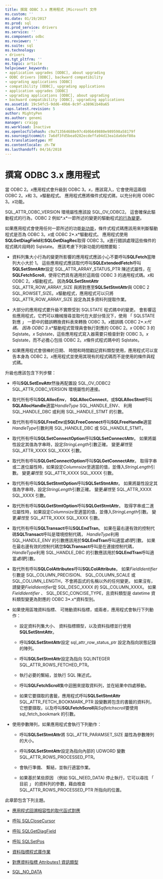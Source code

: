 ```yaml
---
title: 撰寫 ODBC 3.x 應用程式 |Microsoft 文件
ms.custom: ''
ms.date: 01/19/2017
ms.prod: sql
ms.prod_service: drivers
ms.service: ''
ms.component: odbc
ms.reviewer: ''
ms.suite: sql
ms.technology:
- drivers
ms.tgt_pltfrm: ''
ms.topic: article
helpviewer_keywords:
- application upgrades [ODBC], about upgrading
- ODBC drivers [ODBC], backward compatibility
- upgrading applications [ODBC]
- compatibility [ODBC], upgrading applications
- application upgrades [ODBC]
- upgrading applications [ODBC], about upgrading
- backward compatibility [ODBC], upgrading applications
ms.assetid: 19c54fc5-9dd6-49b6-8c9f-a38961b40a65
caps.latest.revision: 5
author: MightyPen
ms.author: genemi
manager: craigg
ms.workload: Inactive
ms.openlocfilehash: c9a713564688e97c4b9b649880e989598a58179f
ms.sourcegitcommit: 7a6df3fd5bea9282ecdeffa94d13ea1da6def80a
ms.translationtype: MT
ms.contentlocale: zh-TW
ms.lasthandoff: 04/16/2018
---
```

# <a name="writing-odbc-3x-applications"></a>撰寫 ODBC 3.x 應用程式
當 ODBC 2。*x*應用程式會升級到 ODBC 3。*x*，應該寫入，它會使用這兩個 ODBC 2。*x*和 3。*x*驅動程式。 應用程式應將條件式程式碼，以充分利用 ODBC 3。*x*功能。  
  
 SQL_ATTR_ODBC_VERSION 環境屬性應該設 SQL_OV_ODBC2。 這會確保此驅動程式的行為，ODBC 2 例如*.x*一節所述的變更的驅動程式[的行為變更](../../../odbc/reference/develop-app/behavioral-changes.md)。  
  
 如果應用程式會使用任何一節所述的功能[新功能](../../../odbc/reference/develop-app/new-features.md)，條件式程式碼應該用來判斷驅動程式是否為 ODBC 3。*x*或 ODBC 2*.x*驅動程式。 應用程式使用**SQLGetDiagField**和**SQLGetDiagRec**取得 ODBC 3。*x*進行錯誤處理這些條件的程式碼片段時的 Sqlstate。 應該考慮下列新功能的相關要點：  
  
-   資料列集大小行為的變更所影響的應用程式應該小心不要呼叫**SQLFetch**當陣列大小大於 1。 這些應用程式應該取代呼叫**SQLExtendedFetch**呼叫**SQLSetStmtAttr**設定 SQL_ATTR_ARRAY_STATUS_PTR 陳述式屬性，在**SQLFetchScroll**，使得它們具有適用於這兩個 ODBC 3 的通用程式碼。*x*和 ODBC 2。*x*驅動程式。 因為**SQLSetStmtAttr** SQL_ATTR_ROW_ARRAY_SIZE 與將對應至**SQLSetStmtAttr**與 ODBC 2 SQL_ROWSET_SIZE。*x*驅動程式，應用程式可以只將 SQL_ATTR_ROW_ARRAY_SIZE 設定為其多資料列提取作業。  
  
-   大部分的應用程式要升級不實際受到 SQLSTATE 程式碼中的變更。 會影響這些應用程式，它們可以機械搜尋並取代在大部分情況下，使用 「 SQLSTATE 對應 」 一節中的錯誤轉換資料表來轉換 ODBC 3。*x*錯誤碼 ODBC 2*.x*代碼。 因為 ODBC 3*.x*驅動程式管理員會執行對應的 ODBC 2。*x* ODBC 3 的 Sqlstate。*x* Sqlstate，這些應用程式寫入器需要只檢查針對 ODBC 3。*x* Sqlstate，而不必擔心包括 ODBC 2。*x*條件式程式碼中的 Sqlstate。  
  
-   如果應用程式會很棒的日期、 時間和時間戳記資料類型使用，應用程式可以宣告本身為 ODBC 2。*x*應用程式並使用其現有的程式碼而不是使用的條件與程式碼。  
  
 升級也應該包含下列步驟：  
  
-   呼叫**SQLSetEnvAttr**然後再配置設 SQL_OV_ODBC2 SQL_ATTR_ODBC_VERSION 環境屬性的連接。  
  
-   取代所有呼叫**SQLAllocEnv**， **SQLAllocConnect**，或**SQLAllocStmt**呼叫**SQLAllocHandle**適當*HandleType* SQL_HANDLE_ENV、 利用 SQL_HANDLE_DBC 或利用 SQL_HANDLE_STMT 的引數。  
  
-   取代所有呼叫**SQLFreeEnv**或**SQLFreeConnect**呼叫**SQLFreeHandle**適當*HandleType*引數利用 SQL_HANDLE_DBC 或 SQL_HANDLE_STMT。  
  
-   取代所有呼叫**SQLSetConnectOption**呼叫**SQLSetConnectAttr**。 如果將屬性設定其值為字串時，設定*StringLength*引數正確。 變更*屬性*至 SQL_ATTR_XXXX SQL_XXXX 引數。  
  
-   取代所有呼叫**SQLGetConnectOption**呼叫**SQLGetConnectAttr**。 取得字串或二進位屬性時，如果設定*Columnsize*至適當的值，並傳入*StringLength*引數。 變更*屬性*至 SQL_ATTR_XXXX SQL_XXXX 引數。  
  
-   取代所有呼叫**SQLSetStmtOption**呼叫**SQLSetStmtAttr**。 如果將屬性設定其值為字串時，設定*StringLength*引數正確。 變更*屬性*至 SQL_ATTR_XXXX SQL_XXXX 引數。  
  
-   取代所有呼叫**SQLGetStmtOption**呼叫**SQLGetStmtAttr**。 取得字串或二進位屬性時，如果設定*Columnsize*至適當的值，並傳入*StringLength*引數。 變更*屬性*至 SQL_ATTR_XXXX SQL_XXXX 引數。  
  
-   取代所有呼叫**SQLTransact**呼叫**SQLEndTran**。 如果在最右邊有效的控制代碼**SQLTransact**呼叫是環境控制代碼， *HandleType*利用 SQL_HANDLE_ENV 的引數應該用於**SQLEndTran**呼叫適當*處理*引數。 如果在最右邊有效的控制代碼您**SQLTransact**呼叫是在連接控制代碼， *HandleType*利用 SQL_HANDLE_DBC 的引數應該用於**SQLEndTran**呼叫適當*處理*引數。  
  
-   取代所有呼叫**SQLColAttributes**呼叫**SQLColAttribute**。 如果*FieldIdentifier*引數是 SQL_COLUMN_PRECISION、 SQL_COLUMN_SCALE 或 SQL_COLUMN_LENGTH，不會將函式的名稱以外的任何變更。 如果沒有，請變更*FieldIdentifier*從 SQL_DESC_XXXX 的 SQL_COLUMN_XXXX。 如果*FieldIdentifier* 、 SQL_DESC_CONCISE_TYPE，且資料類型是 datetime 資料類型變更為對應的 ODBC 3*.x*資料型別。  
  
-   如果使用區塊資料指標、 可捲動資料指標，或兩者，應用程式會執行下列動作：  
  
    -   設定資料列集大小、 資料指標類型，以及資料指標並行使用**SQLSetStmtAttr**。  
  
    -   呼叫**SQLSetStmtAttr**設定 sql_attr_row_status_ptr 設定為指向狀態記錄的陣列。  
  
    -   呼叫**SQLSetStmtAttr**設定為指向 SQLINTEGER SQL_ATTR_ROWS_FETCHED_PTR。  
  
    -   執行必要的繫結，並執行 SQL 陳述式。  
  
    -   呼叫**SQLFetchScroll**集中迴圈來提取資料列，並在結果中四處移動。  
  
    -   如果它要擷取的書籤，應用程式呼叫**SQLSetStmtAttr** SQL_ATTR_FETCH_BOOKMARK_PTR 設變數將包含的書籤的資料列，它想要擷取，以及呼叫**SQLFetchScroll**與*Sqlfetchscroll*要使用 sql_fetch_bookmark 的引數。  
  
-   使用參數陣列，如果應用程式會執行下列動作：  
  
    -   呼叫**SQLSetStmtAttr**將 SQL_ATTR_PARAMSET_SIZE 屬性為參數陣列的大小。  
  
    -   呼叫**SQLSetStmtAttr**設定為指向內部的 UDWORD 變數 SQL_ATTR_ROWS_PROCESSED_PTR。  
  
    -   會執行準備、 繫結，並執行適當作業。  
  
    -   如果基於某些原因 （例如 SQL_NEED_DATA) 停止執行，它可以尋找 「 目前 」 的資料列的參數，藉由檢查 SQL_ATTR_ROWS_PROCESSED_PTR 所指向的位置。  
  
 此章節包含下列主題。  
  
-   [應用程式回溯相容性的取代函式對應](../../../odbc/reference/develop-app/mapping-replacement-functions-for-backward-compatibility-of-applications.md)  
  
-   [呼叫 SQLCloseCursor](../../../odbc/reference/develop-app/calling-sqlclosecursor.md)  
  
-   [呼叫 SQLGetDiagField](../../../odbc/reference/develop-app/calling-sqlgetdiagfield.md)  
  
-   [呼叫 SQLSetPos](../../../odbc/reference/develop-app/calling-sqlsetpos.md)  
  
-   [資料指標程式庫作業](../../../odbc/reference/develop-app/cursor-library-operations.md)  
  
-   [對應資料指標 Attributes1 資訊類型](../../../odbc/reference/develop-app/mapping-the-cursor-attributes1-information-types.md)  
  
-   [SQL_NO_DATA](../../../odbc/reference/develop-app/sql-no-data.md)
